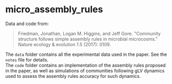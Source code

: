 # micro_assembly_rules
Data and code from:
> Friedman, Jonathan, Logan M. Higgins, and Jeff Gore. "Community structure follows simple assembly rules in microbial microcosms." Nature ecology & evolution 1.5 (2017): 0109.

 The `data` folder contains all the experimental data used in the paper. See the `notes` file for details.  
 The `code` folder contains an implementation of the assembly rules proposed in the paper, as well as simulations of communities following gLV dynamics used to assess the assembly rules accuracy for such dynamics.
